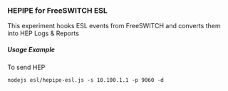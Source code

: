 ### HEPIPE for FreeSWITCH ESL

This experiment hooks ESL events from FreeSWITCH and converts them into HEP Logs & Reports



##### Usage Example
To send HEP 
```
nodejs esl/hepipe-esl.js -s 10.100.1.1 -p 9060 -d
``` 
